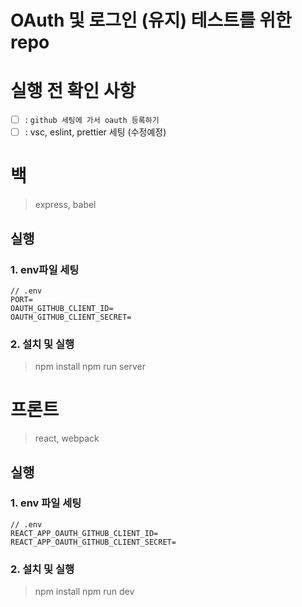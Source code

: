 # OAuth 및 로그인 (유지) 테스트를 위한 repo

# 실행 전 확인 사항

- [ ] : `github 세팅에 가서 oauth 등록하기`
- [ ] : vsc, eslint, prettier 세팅 (수정예정)

# 백

> express, babel

## 실행

### 1. env파일 세팅

```
// .env
PORT=
OAUTH_GITHUB_CLIENT_ID=
OAUTH_GITHUB_CLIENT_SECRET=
```

### 2. 설치 및 실행

> npm install
> npm run server

# 프론트

> react, webpack

## 실행

### 1. env 파일 세팅

```
// .env
REACT_APP_OAUTH_GITHUB_CLIENT_ID=
REACT_APP_OAUTH_GITHUB_CLIENT_SECRET=
```

### 2. 설치 및 실행

> npm install
> npm run dev
